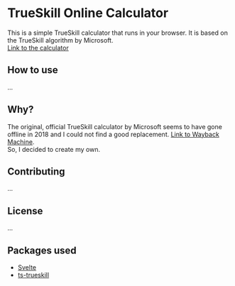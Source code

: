 # TrueSkill Online Calculator

This is a simple TrueSkill calculator that runs in your browser. It is based on the TrueSkill algorithm by Microsoft.  
[Link to the calculator](https://atomflunder.github.io/trueskill-calc/)

## How to use

...

## Why?

The original, official TrueSkill calculator by Microsoft seems to have gone offline in 2018 and I could not find a good replacement. [Link to Wayback Machine](https://web.archive.org/web/20230000000000*/http://boson.research.microsoft.com:80/trueskill/rankcalculator.aspx).  
So, I decided to create my own.

## Contributing

...

## License

...

## Packages used

- [Svelte](https://svelte.dev/)
- [ts-trueskill](https://www.npmjs.com/package/ts-trueskill)
